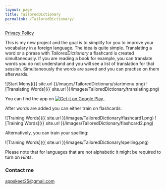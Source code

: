 ```yaml
---
layout: page
title: TailoredDictionary
permalink: /TailoredDictionary/
---
```


[Privacy Policy](/PrivacyPolicy/)

This is my new project and the goal is to simplify for you to improve your vocabulary in a foreign language. The idea is quite simple. Translating a word or a phrase with *TailoredDictionary* a flashcard is created simultaneously. If you are reading a book for example, you can translate words you do not understand and you will see a list of translation for that session. Simultaneously the words are saved and you can practise on them afterwards. 

![Start Meny]({{ site.url }}/images/TailoredDictionary/startmenu.png)
![Translating Words]({{ site.url }}/images/TailoredDictionary/translating.png)

You can find the app on <a href="https://play.google.com/store/apps/details?id=com.erikbylow.tailoreddictfire">
  <img alt="Get it on Google Play"
       src="https://developer.android.com/images/brand/en_generic_rgb_wo_45.png" />
</a>.


After words are added you can either train on flashcards:

![Training Words]({{ site.url }}/images/TailoredDictionary/flashcard1.png)
![Training Words]({{ site.url }}/images/TailoredDictionary/flashcard2.png)

Alternatively, you can train your spelling:

![Training Words]({{ site.url }}/images/TailoredDictionary/spelling.png)

Please note that for languages that are not alphabetic it might be required to turn on *Hints*.


### Contact me

[appskeet25@gmail.com](mailto:appskeet25@gmail.com)